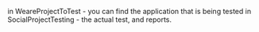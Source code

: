 in WeareProjectToTest - you can find the application that is being tested
in SocialProjectTesting - the actual test, and reports.
